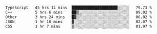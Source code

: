 <!--START_SECTION:waka-->

```txt
TypeScript   45 hrs 12 mins  ████████████████████░░░░░   79.73 %
C++          5 hrs 6 mins    ██▒░░░░░░░░░░░░░░░░░░░░░░   09.02 %
Other        3 hrs 24 mins   █▓░░░░░░░░░░░░░░░░░░░░░░░   06.02 %
JSON         1 hr 10 mins    ▓░░░░░░░░░░░░░░░░░░░░░░░░   02.07 %
CSS          1 hr 7 mins     ▒░░░░░░░░░░░░░░░░░░░░░░░░   01.97 %
```

<!--END_SECTION:waka-->
